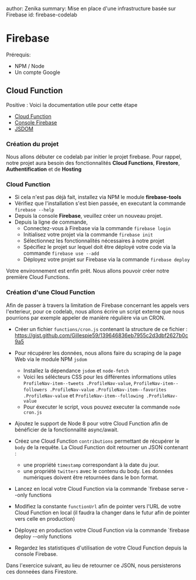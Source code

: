 author: Zenika
summary: Mise en place d'une infrastructure basée sur Firebase
id: firebase-codelab

# Firebase

Prérequis:

- NPM / Node
- Un compte Google

## Cloud Function

Positive
: Voici la documentation utile pour cette étape

- [Cloud Function ](https://firebase.google.com/docs/functions/)
- [Console Firebase](https://console.firebase.google.com)
- [JSDOM](https://www.npmjs.com/package/jsdom)

### Création du projet

Nous allons débuter ce codelab par initier le projet firebase. Pour rappel, notre projet aura besoin des fonctionnalités **Cloud Functions**, **Firestore**, **Authentification** et de **Hosting**

### Cloud Function

- Si cela n'est pas dèjà fait, installez via NPM le module **firebase-tools**
- Vérifiez que l'installation s'est bien passée, en executant la commande `firebase --help`
- Depuis la console **Firebase**, veuillez créer un nouveau projet.
- Depuis la ligne de commande,
  - Connectez-vous à Firebase via la commande `firebase login`
  - Initialisez votre projet via la commande `firebase init`
  - Sélectionnez les fonctionnalités nécessaires à notre projet
  - Spécifiez le projet sur lequel doit être déployé votre code via la commande `firebase use --add`
  - Déployez votre projet sur Firebase via la commande `firebase deploy`

Votre environnement est enfin prêt. Nous allons pouvoir créer notre première Cloud Functions.

### Création d'une Cloud Function
Afin de passer à travers la limitation de Firebase concernant les appels vers l'exterieur, pour ce codelab, nous allons écrire un script externe que nous pourrions par exemple appeler de manière régulière via un CRON.

- Créer un fichier `functions/cron.js` contenant la structure de ce fichier : https://gist.github.com/Gillespie59/139646836eb7955c2d3dbf2627b0c9a5
- Pour récupérer les données, nous allons faire du scraping de la page Web via le module NPM `jsdom`
  - Installez la dépendance `jsdom` et `node-fetch`
  - Voici les sélécteurs CSS pour les différentes informations utiles `ProfileNav-item--tweets .ProfileNav-value`, `ProfileNav-item--followers .ProfileNav-value` `.ProfileNav-item--favorites .ProfileNav-value` et `ProfileNav-item--following .ProfileNav-value`
  - Pour éxecuter le script, vous pouvez executer la commande `node cron.js`
  
- Ajoutez le support de Node 8 pour votre Cloud Function afin de bénéficier de la fonctionnalité async/await.
- Créez une Cloud Function `contributions` permettant de récupérer le `body` de la requête. La Cloud Function doit retourner un JSON contenant :
  - une propriété `timestamp` correspondant à la date du jour.
  - une propriété `twitters` avec le contenu du body. Les données numériques doivent être retournées dans le bon format.
- Lancez en local votre Cloud Function via la commande `firebase serve --only functions
- Modifiez la constante `functionUrl` afin de pointer vers l'URL de votre Cloud Function en local (il faudra la changer dans le futur afin de pointer vers celle en production)
- Déployez en production votre Cloud Function via la commande `firebase deploy --only functions
- Regardez les statistiques d'utilisation de votre Cloud Function depuis la console Firebase.

Dans l'exercice suivant, au lieu de retourner ce JSON, nous persisterons ces donneées dans Firestore.
